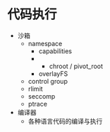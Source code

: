 # 代码执行

- 沙箱
  - namespace
    - capabilities
    - - chroot / pivot_root
    - overlayFS
  - control group
  - rlimit
  - seccomp
  - ptrace
- 编译器
  - 各种语言代码的编译与执行
